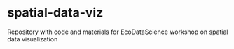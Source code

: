# spatial-data-viz
Repository with code and materials for EcoDataScience workshop on spatial data visualization

